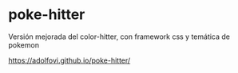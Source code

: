 # poke-hitter
Versión mejorada del color-hitter, con framework css y temática de pokemon


https://adolfovi.github.io/poke-hitter/
